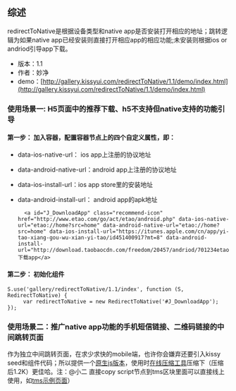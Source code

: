 ## 综述

redirectToNative是根据设备类型和native app是否安装打开相应的地址；跳转逻辑为如果native app已经安装则直接打开相应app的相应功能;未安装则根据ios or andriod引导app下载。

* 版本：1.1
* 作者：妙净
* demo：[http://gallery.kissyui.com/redirectToNative/1.1/demo/index.html](http://gallery.kissyui.com/redirectToNative/1.1/demo/index.html)

### 使用场景一: H5页面中的推荐下载、h5不支持但native支持的功能引导

#### 第一步： 加入容器，配置容器节点上的四个自定义属性，即：
* data-ios-native-url： ios app上注册的协议地址
* data-android-native-url：android app上注册的协议地址
* data-ios-install-url：ios app store里的安装地址
* data-android-install-url： android app的apk地址



		<a id="J_DownloadApp" class="recommend-icon" href="http://www.etao.com/go/act/etao/android.php" data-ios-native-url="etao://home?src=home" data-android-native-url="etao://home?src=home" data-ios-install-url="https://itunes.apple.com/cn/app/yi-tao-xiang-gou-wu-xian-yi-tao/id451400917?mt=8" data-android-install-url="http://download.taobaocdn.com/freedom/20457/andriod/701234etaoandroid2.4.9.apk">下载app</a>


#### 第二步： 初始化组件

    S.use('gallery/redirectToNative/1.1/index', function (S, RedirectToNative) {
         var redirectToNative = new RedirectToNative('#J_DownloadApp');
    });

### 使用场景二：推广native app功能的手机短信链接、二维码链接的中间跳转页面
作为独立中间跳转页面，在求少求快的mobile端，也许你会嫌弃还要引入kissy seed和组件代码；所以提供一个[原生js版本](../demo/demo3.html)，使用时[在线压缩工具](http://ganquan.info/yui/?hl=zh-CN)压缩下（压缩后1.2K）更佳哈。注：@小二 直接copy script节点到tms区块里面可以直接线上使用，如[tms示例页面]( http://www.taobao.com/go/rgn/redirectonative/test.php)）




